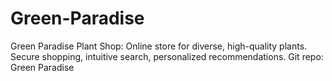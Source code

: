 # Green-Paradise
Green Paradise Plant Shop: Online store for diverse, high-quality plants. Secure shopping, intuitive search, personalized recommendations. Git repo: Green Paradise
